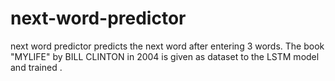 # next-word-predictor
next word predictor predicts the next word after entering 3 words.
 The book "MYLIFE" by BILL CLINTON in 2004  is given as  dataset to the LSTM model and trained .
 
